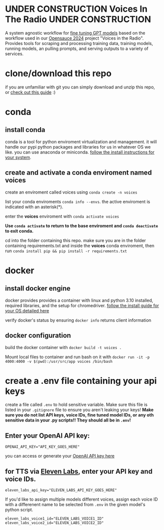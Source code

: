 # **UNDER CONSTRUCTION** Voices In The Radio **UNDER CONSTRUCTION**
A system agnostic workflow for [fine tuning GPT models](https://platform.openai.com/docs/guides/fine-tuning) based on the workflow used in our [Opensauce 2024](https://opensauce.com/) project "Voices in the Radio". Provides tools for scraping and processing training data, training models, running models, an pulling prompts, and serving outputs to a variety of services.

# clone/download this repo
if you are unfamiliar with git you can simply download and unzip this repo, or [check out this guide](https://github.com/git-guides) :)

# conda
## install conda
conda is a tool for python enviroment virtualization and management. it will handle our pypi python packages and libraries for us in whatever OS we like. you can use anaconda or miniconda. [follow the install instructions for your system](https://docs.anaconda.com/free/distro-or-miniconda/).

## create and activate a conda enviroment named **voices**
create an enviroment called voices using `conda create -n voices`

list your conda enviroments `conda info --envs`. the active enviroment is indicated with an asterisk(*).

enter the **voices** enviroment with `conda activate voices`

**Use `conda activate` to return to the base enviroment and `conda deactivate` to exit conda.**

cd into the folder containing this repo. make sure you are in the folder containing requirements.txt and inside the **voices** conda enviroment, then run `conda install pip && pip install -r requirements.txt`

# docker
## install docker engine
docker provides provides a container with linux and python 3.10 installed, required libraries, and the setup for chromedriver. [follow the install guide for your OS detailed here](https://docs.docker.com/engine/install/)

verify docker's status by ensuring `docker info` returns client information

## docker configuration

build the docker container with `docker build -t voices .`

Mount local files to container and run bash on it with `docker run -it -p 4000:4000 -v $(pwd):/usr/src/app voices /bin/bash`

# create a .env file containing your api keys

create a file called `.env` to hold sensitive variable. Make sure this file is listed in your `.gitignore` file to ensure you aren't leaking your keys! **Make sure you do not list API keys, voice IDs, fine tuned model IDs, or any oth sensitive data in your .py scripts!! They should all be in `.env`!**

## Enter your OpenAI API key:
`OPENAI_API_KEY="API_KEY_GOES_HERE"`

you can access or generate your [OpenAI API key here](https://platform.openai.com/api-keys)

## for TTS via [Eleven Labs](https://elevenlabs.io/), enter your API key and voice IDs.
`eleven_labs_api_key="ELEVEN_LABS_API_KEY_GOES_HERE"`

If you'd like to assign multiple models different voices, assign each voice ID with a differenent name to be selected from `.env` in the given model's python script.
```
eleven_labs_voice1_id="ELEVEN_LABS_VOICE1_ID"
eleven_labs_voice2_id="ELEVEN_LABS_VOICE2_ID"
```
